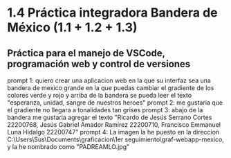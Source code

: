# 
# 1.4 Práctica integradora Bandera de México (1.1 + 1.2 + 1.3)
 
## Práctica para el manejo de VSCode, programación web y control de versiones

prompt 1: quiero crear una aplicacion web en la que su interfaz sea una bandera de mexico grande en la que puedas cambiar el gradiente de los colores verde y rojo y arriba de la bandera se pueda leer el texto "esperanza, unidad, sangre de nuestros heroes"
prompt 2: me gustaria que el gradiente no llegara a tonalidades tan grises
prompt 3: abajo de la bandera me gustaria agregar el texto "Ricardo de Jesús Serrano Cortes 22200768, Jesús Gabriel Amador Ramirez 22200710, Francisco Emmanuel Luna Hidalgo 22200747"
prompt 4: La imagen la he puesto en la direccion C:\Users\Sus\Documents\graficacion\1er seguimiento\graf-webapp-mexico, y la he nombrado como "PADREAMLO.jpg"
